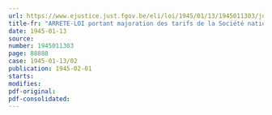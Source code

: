 ```yaml
---
url: https://www.ejustice.just.fgov.be/eli/loi/1945/01/13/1945011303/justel
title-fr: "ARRETE-LOI portant majoration des tarifs de la Société nationale des Chemins de fer belges"
date: 1945-01-13
source:
number: 1945011303
page: 88888
case: 1945-01-13/02
publication: 1945-02-01
starts:
modifies:
pdf-original:
pdf-consolidated:
---
```


